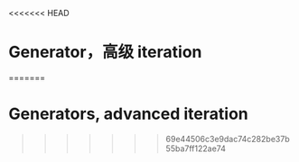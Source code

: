 
<<<<<<< HEAD
# Generator，高级 iteration
=======
# Generators, advanced iteration
>>>>>>> 69e44506c3e9dac74c282be37b55ba7ff122ae74
